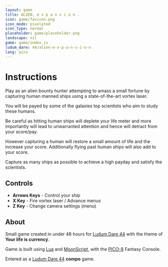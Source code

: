 ```yaml
---
layout: game
title: ALIEN, e x p a n s i o n .
icon: game/favicon.png
icon_mode: pixelated
icon_type: normal
placeholder: game/placeholder.png
landscape: nil
game: game/index.js
ludum_dare: 44/alien-e-x-p-a-n-s-i-o-n
lang: pico
---
```



<a id="org43875e2"></a>

# Instructions

Play as an alien bounty hunter attempting to amass a small fortune by capturing human manned ships using a state-of-the-art vortex laser.

You will be payed by some of the galaxies top scientists who aim to study these humans.

Be careful as hitting human ships will deplete your life meter and more importantly will lead to unwarranted attention and hence will detract from your score/pay.

However capturing a human will restore a small amount of life and the increase your score.  Additionally flying past human ships will also add to your score.

Capture as many ships as possible to achieve a high payday and satisfy the scientists.


<a id="org4260b09"></a>

## Controls

-   **Arrows Keys** - Control your ship
-   **X Key** - Fire vortex laser / Advance menus
-   **Z Key** - Change camera settings (menu)


<a id="org244d89a"></a>

## About

Small game created in under 48 hours for [Ludum Dare 44](https://ldjam.com/events/ludum-dare/44) with the theme of **Your life is currency**.

Game is built using [Lua](https://www.lua.org/) and [MoonScript](https://moonscript.org/), with the [PICO-8](https://www.lexaloffle.com/pico-8.php) Fantasy Console.

Entered as a [Ludum Dare 44](https://ldjam.com/events/ludum-dare/44) **compo** game.
